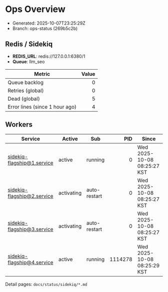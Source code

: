 # Ops Overview

- Generated: 2025-10-07T23:25:29Z
- Branch: ops-status (269b5c2b)

## Redis / Sidekiq
- **REDIS_URL**: redis://127.0.0.1:6380/1
- **Queue**: llm_seo

| Metric | Value |
|---|---:|
| Queue backlog | 0 |
| Retries (global) | 0 |
| Dead (global) | 5 |
| Error lines (since 1 hour ago) | 4 |

## Workers
| Service | Active | Sub | PID | Since |
|---|---|---|---:|---|
| sidekiq-flagship@1.service | active | running | 0 | Wed 2025-10-08 08:25:27 KST |
| sidekiq-flagship@2.service | activating | auto-restart | 0 | Wed 2025-10-08 08:25:27 KST |
| sidekiq-flagship@3.service | activating | auto-restart | 0 | Wed 2025-10-08 08:25:27 KST |
| sidekiq-flagship@4.service | active | running | 1114278 | Wed 2025-10-08 08:25:29 KST |

Detail pages: `docs/status/sidekiq/*.md`
